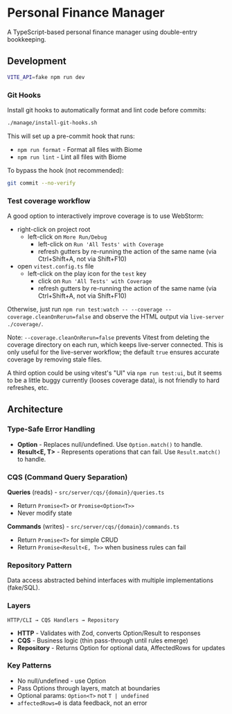 # Personal Finance Manager

A TypeScript-based personal finance manager using double-entry bookkeeping.

## Development

```sh
VITE_API=fake npm run dev
```

### Git Hooks

Install git hooks to automatically format and lint code before commits:

```sh
./manage/install-git-hooks.sh
```

This will set up a pre-commit hook that runs:
- `npm run format` - Format all files with Biome
- `npm run lint` - Lint all files with Biome

To bypass the hook (not recommended):
```sh
git commit --no-verify
```

### Test coverage workflow

A good option to interactively improve coverage is to use WebStorm:

- right-click on project root
  - left-click on  `More Run/Debug`
    - left-click on `Run 'All Tests' with Coverage`
    - refresh gutters by re-running the action of the same name (via Ctrl+Shift+A, not via Shift+F10)
- open `vitest.config.ts` file
  - left-click on the play icon for the `test` key
    - click on `Run 'All Tests' with Coverage`
    - refresh gutters by re-running the action of the same name (via Ctrl+Shift+A, not via Shift+F10)

Otherwise, just run `npm run test:watch -- --coverage --coverage.cleanOnRerun=false` and observe the HTML output via `live-server ./coverage/`.

Note: `--coverage.cleanOnRerun=false` prevents Vitest from deleting the coverage directory on each run, which keeps live-server connected. This is only useful for the live-server workflow; the default `true` ensures accurate coverage by removing stale files.

A third option could be using vitest's "UI" via `npm run test:ui`, but it seems to be a little buggy currently (looses coverage data), is not friendly to hard refreshes, etc.

## Architecture

### Type-Safe Error Handling

- **Option<T>** - Replaces null/undefined. Use `Option.match()` to handle.
- **Result<E, T>** - Represents operations that can fail. Use `Result.match()` to handle.

### CQS (Command Query Separation)

**Queries** (reads) - `src/server/cqs/{domain}/queries.ts`
- Return `Promise<T>` or `Promise<Option<T>>`
- Never modify state

**Commands** (writes) - `src/server/cqs/{domain}/commands.ts`
- Return `Promise<T>` for simple CRUD
- Return `Promise<Result<E, T>>` when business rules can fail

### Repository Pattern

Data access abstracted behind interfaces with multiple implementations (fake/SQL).

### Layers

```
HTTP/CLI → CQS Handlers → Repository
```

- **HTTP** - Validates with Zod, converts Option/Result to responses
- **CQS** - Business logic (thin pass-through until rules emerge)
- **Repository** - Returns Option for optional data, AffectedRows for updates

### Key Patterns

- No null/undefined - use Option
- Pass Options through layers, match at boundaries
- Optional params: `Option<T>` not `T | undefined`
- `affectedRows=0` is data feedback, not an error
